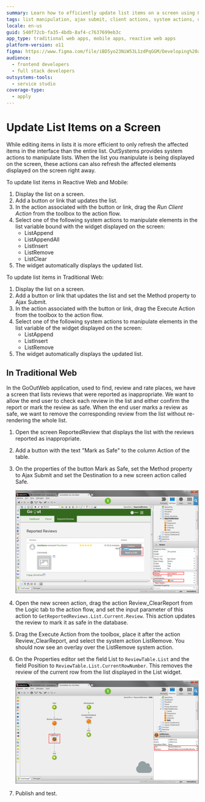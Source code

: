 ```yaml
---
summary: Learn how to efficiently update list items on a screen using OutSystems 11 (O11) for both Reactive Web and Traditional Web applications.
tags: list manipulation, ajax submit, client actions, system actions, ui update
locale: en-us
guid: 540f72cb-fa35-4bdb-8af4-c7637699eb3c
app_type: traditional web apps, mobile apps, reactive web apps
platform-version: o11
figma: https://www.figma.com/file/iBD5yo23NiW53L1zdPqGGM/Developing%20an%20Application?node-id=266:11
audience:
  - frontend developers
  - full stack developers
outsystems-tools:
  - service studio
coverage-type:
  - apply
---
```


# Update List Items on a Screen

While editing items in lists it is more efficient to only refresh the affected items in the interface than the entire list. OutSystems provides system actions to manipulate lists. When the list you manipulate is being displayed on the screen, these actions can also refresh the affected elements displayed on the screen right away.

To update list items in Reactive Web and Mobile:

1. Display the list on a screen.
1. Add a button or link that updates the list.
1. In the action associated with the button or link, drag the _Run Client Action_ from the toolbox to the action flow.
1. Select one of the following system actions to manipulate elements in the list variable bound with the widget displayed on the screen:
    * ListAppend
    * ListAppendAll
    * ListInsert
    * ListRemove
    * ListClear
1. The widget automatically displays the updated list.

To update list items in Traditional Web:

1. Display the list on a screen.
1. Add a button or link that updates the list and set the Method property to Ajax Submit.
1. In the action associated with the button or link, drag the Execute Action from the toolbox to the action flow.
1. Select one of the following system actions to manipulate elements in the list variable of the widget displayed on the screen:
    * ListAppend
    * ListInsert
    * ListRemove
1. The widget automatically displays the updated list.

## In Traditional Web

In the GoOutWeb application, used to find, review and rate places, we have a screen that lists reviews that were reported as inappropriate. We want to allow the end user to check each review in the list and either confirm the report or mark the review as safe. When the end user marks a review as safe, we want to remove the corresponding review from the list without re-rendering the whole list.

1. Open the screen ReportedReview that displays the list with the reviews reported as inappropriate.

1. Add a button with the text "Mark as Safe" to the column Action of the table.

1. On the properties of the button Mark as Safe, set the Method property to Ajax Submit and set the Destination to a new screen action called Safe.

    ![Screenshot showing the 'Mark as Safe' button added to the Action column of the ReportedReview screen in the GoOutWeb application.](images/screen-update-list-items-button.png "Mark as Safe Button on ReportedReview Screen")

1. Open the new screen action, drag the action Review_ClearReport from the Logic tab to the action flow, and set the input parameter of this action to `GetReportedReviews.List.Current.Review`. This action updates the review to mark it as safe in the database.

1. Drag the Execute Action from the toolbox, place it after the action Review_ClearReport, and select the system action ListRemove. You should now see an overlay over the ListRemove system action.

1. On the Properties editor set the field List to `ReviewTable.List` and the field Position to `ReviewTable.List.CurrentRowNumber`. This removes the review of the current row from the list displayed in the List widget.

    ![Overlay of the ListRemove system action in the screen action flow, with properties set to remove the current review from the ReviewTable list.](images/screen-update-list-items-list-remove.png "ListRemove Action in Screen Flow")

1. Publish and test.
